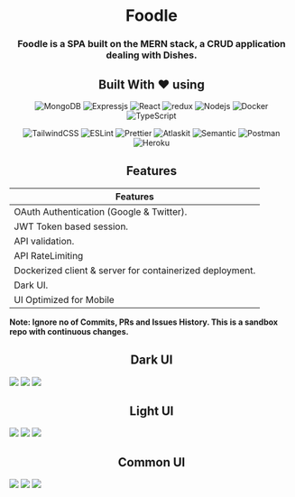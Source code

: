 <h1 align="center">
   Foodle
</h1>

<h3 align="center">Foodle is a SPA built on the MERN stack, a CRUD application dealing with Dishes.</h3>


<h2 align="center">
   Built With ❤︎ using
</h2>
<p align="center">
<img alt="MongoDB" src="https://img.shields.io/badge/-MongoDB-13aa52?style=flat-square&logo=mongodb&logoColor=white" />
<img alt="Expressjs" src="https://img.shields.io/badge/-Express.js-2088FF?style=flat-square&logo=Express&logoColor=white" />
<img alt="React" src="https://img.shields.io/badge/-React-45b8d8?style=flat-square&logo=react&logoColor=white" />
<img alt="redux" src="https://img.shields.io/badge/-Redux-764ABC?style=flat-square&logo=redux&logoColor=white" />
<img alt="Nodejs" src="https://img.shields.io/badge/-Node.js-43853d?style=flat-square&logo=Node.js&logoColor=white" />
<img alt="Docker" src="https://img.shields.io/badge/-Docker-46a2f1?style=flat-square&logo=docker&logoColor=white" />
<img alt="TypeScript" src="https://img.shields.io/badge/-TypeScript-007ACC?style=flat-square&logo=typescript&logoColor=white" />
</p>
<p align="center">
<img alt="TailwindCSS" src="https://img.shields.io/badge/-TailwindCSS-38b2ac?style=flat-square&logo=tailwind%20css&logoColor=white" />
<img alt="ESLint" src="https://img.shields.io/badge/-ESLint-4b32c3?style=flat-square&logo=eslint&logoColor=white" />   
<img alt="Prettier" src="https://img.shields.io/badge/-Prettier-F7B93E?style=flat-square&logo=prettier&logoColor=white" />
<img alt="Atlaskit" src="https://img.shields.io/badge/-Atlaskit-0052CC?style=flat-square&logo=atlassian&logoColor=white" />
<img alt="Semantic" src="https://img.shields.io/badge/-Semantic UI-35bdb2?style=flat-square&logo=semantic-ui-react&logoColor=white" />
<img alt="Postman" src="https://img.shields.io/badge/-Postman-F05032?style=flat-square&logo=postman&logoColor=white" />
<img alt="Heroku" src="https://img.shields.io/badge/-Heroku-430098?style=flat-square&logo=heroku&logoColor=white" />
<!--   <img alt="github actions" src="https://img.shields.io/badge/-Github_Actions-2088FF?style=flat-square&logo=github-actions&logoColor=white" /> -->
</p>

<h2 align="center">
   Features
</h2>


   
| Features |
|----------------------------------------------------------|
| OAuth Authentication (Google & Twitter).                 |
| JWT Token based session.                                 |
| API validation.                                          |
| API RateLimiting                                         |
| Dockerized client & server for containerized deployment. |
| Dark UI. |
| UI Optimized for Mobile|




**Note: Ignore no of Commits, PRs and Issues History. This is a sandbox repo with continuous changes.**

<h2 align="center">
   Dark UI
</h2>

![](/media/dark_home.png)
![](/media/dark_login.png)
![](/media/dash_dark.png)

<h2 align="center">
   Light UI
</h2>

![](/media/light_home.png)
![](/media/light_login.png)
![](/media/dash.png)

<h2 align="center">
   Common UI
</h2>

![](/media/add_dish.png)
![](/media/dish_op.png)
![](/media/search_dish.png)
